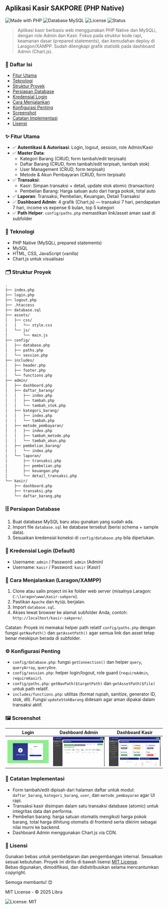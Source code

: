 ## Aplikasi Kasir SAKPORE (PHP Native)

![Made with PHP](https://img.shields.io/badge/Made%20with-PHP-777BB4?logo=php&logoColor=white)
![Database MySQL](https://img.shields.io/badge/Database-MySQL-00758F?logo=mysql&logoColor=white)
![License](https://img.shields.io/badge/license-MIT-green)
![Status](https://img.shields.io/badge/status-Active-success)

> Aplikasi kasir berbasis web menggunakan PHP Native dan MySQLi, dengan role Admin dan Kasir. Fokus pada struktur kode rapi, keamanan dasar (prepared statements), dan kemudahan deploy di Laragon/XAMPP. Sudah dilengkapi grafik statistik pada dashboard Admin (Chart.js).

### 🔗 Daftar Isi
- [Fitur Utama](#-fitur-utama)
- [Teknologi](#-teknologi)
- [Struktur Proyek](#-struktur-proyek)
- [Persiapan Database](#-persiapan-database)
- [Kredensial Login](#-kredensial-login-default)
- [Cara Menjalankan](#-cara-menjalankan-laragonxampp)
- [Konfigurasi Penting](#-konfigurasi-penting)
- [Screenshot](#-screenshot)
- [Catatan Implementasi](#-catatan-implementasi)
- [Lisensi](#-lisensi)

### ✨ Fitur Utama
- ✅ **Autentikasi & Autorisasi**: Login, logout, session, role Admin/Kasir
- ✅ **Master Data**:
  - Kategori Barang (CRUD, form tambah/edit terpisah)
  - Daftar Barang (CRUD, form tambah/edit terpisah, tambah stok)
  - User Management (CRUD, form terpisah)
  - Metode & Akun Pembayaran (CRUD, form terpisah)
- ✅ **Transaksi**:
  - Kasir: Simpan transaksi + detail, update stok atomic (transaction)
  - Pembelian Barang: Harga satuan auto dari harga pokok, total auto
- ✅ **Laporan**: Transaksi, Pembelian, Keuangan, Detail Transaksi
- ✅ **Dashboard Admin**: 4 grafik (Chart.js) — transaksi 7 hari, pendapatan 7 hari, income vs expense 6 bulan, top 5 kategori
- ✅ **Path Helper**: `config/paths.php` memastikan link/asset aman saat di subfolder

### 🧰 Teknologi
- PHP Native (MySQLi, prepared statements)
- MySQL
- HTML, CSS, JavaScript (vanilla)
- Chart.js untuk visualisasi

### 🗂️ Struktur Proyek
```
.
├── index.php
├── login.php
├── logout.php
├── .htaccess
├── database.sql
├── assets/
│   ├── css/
│   │   └── style.css
│   └── js/
│       └── main.js
├── config/
│   ├── database.php
│   ├── paths.php
│   └── session.php
├── includes/
│   ├── header.php
│   ├── footer.php
│   └── functions.php
├── admin/
│   ├── dashboard.php
│   ├── daftar_barang/
│   │   ├── index.php
│   │   ├── tambah.php
│   │   └── tambah_stok.php
│   ├── kategori_barang/
│   │   ├── index.php
│   │   └── tambah.php
│   ├── metode_pembayaran/
│   │   ├── index.php
│   │   ├── tambah_metode.php
│   │   └── tambah_akun.php
│   ├── pembelian_barang/
│   │   └── index.php
│   └── laporan/
│       ├── transaksi.php
│       ├── pembelian.php
│       ├── keuangan.php
│       └── detail_transaksi.php
└── kasir/
    ├── dashboard.php
    ├── transaksi.php
    └── daftar_barang.php
```

### 🗄️ Persiapan Database
1. Buat database MySQL baru atau gunakan yang sudah ada.
2. Import file `database.sql` ke database tersebut (berisi schema + sample data).
3. Sesuaikan kredensial koneksi di `config/database.php` bila diperlukan.

### 🔐 Kredensial Login (Default)
- Username: `admin` / Password: `admin` (Admin)
- Username: `kasir` / Password: `kasir` (Kasir)

### 🚀 Cara Menjalankan (Laragon/XAMPP)
1. Clone atau salin project ini ke folder web server (misalnya Laragon: `C:\laragon\www\kasir-sakpore`).
2. Pastikan `Apache` dan `MySQL` berjalan.
3. Import `database.sql`.
4. Akses lewat browser ke alamat subfolder Anda, contoh: `http://localhost/kasir-sakpore/`.

Catatan: Proyek ini memakai helper path relatif `config/paths.php` dengan fungsi `getNavPath()` dan `getAssetPath()` agar semua link dan asset tetap benar meskipun berada di subfolder.

### ⚙️ Konfigurasi Penting
- `config/database.php`: fungsi `getConnection()` dan helper `query`, `queryArray`, `queryOne`.
- `config/session.php`: helper login/logout, role guard (`requireAdmin`, `requireKasir`).
- `config/paths.php`: `getNavPath($targetPath)` dan `getAssetPath($file)` untuk path relatif.
- `includes/functions.php`: utilitas (format rupiah, sanitize, generator ID, stok, dll). Fungsi `updateStokBarang` didesain agar aman dipakai dalam transaksi aktif.

### 🖼️ Screenshot
<div align="center">

| Login | Dashboard Admin | Dashboard Kasir |
|---|---|---|
| ![Login](assets/screenshot/screenshot-login.png) | ![Dashboard Admin](assets/screenshot/screenshot-admin-dashboard.png) | ![Dashboard Kasir](assets/screenshot/screenshot-kasir-dashboard.png) |

</div>

### 📝 Catatan Implementasi
- Form tambah/edit dipisah dari halaman daftar untuk modul: `daftar_barang`, `kategori_barang`, `user`, dan `metode_pembayaran` agar UI rapi.
- Transaksi kasir disimpan dalam satu transaksi database (atomic) untuk integritas data dan performa.
- Pembelian barang: harga satuan otomatis mengikuti harga pokok barang, total harga dihitung otomatis di frontend serta dikirim sebagai nilai murni ke backend.
- Dashboard Admin menggunakan Chart.js via CDN.

### 📄 Lisensi
Gunakan bebas untuk pembelajaran dan pengembangan internal. Sesuaikan sesuai kebutuhan.
Proyek ini dirilis di bawah lisensi [MIT License](LICENSE).  
Bebas digunakan, dimodifikasi, dan didistribusikan selama mencantumkan copyright.

Semoga membantu! 😊

MIT License - © 2025 Libra

![License: MIT](https://img.shields.io/badge/License-MIT-yellow.svg)


